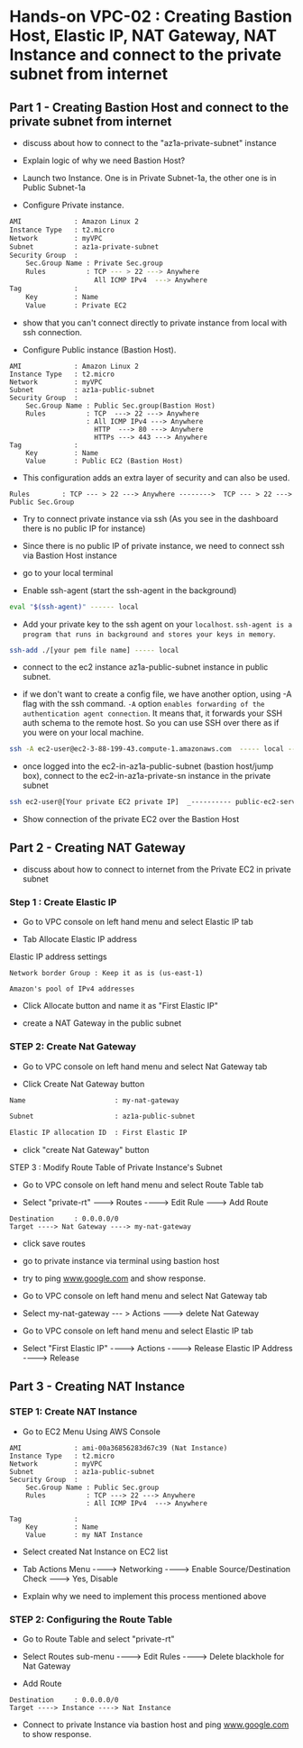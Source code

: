 # Hands-on VPC-02 : Creating Bastion Host, Elastic IP, NAT Gateway, NAT Instance and connect to the private subnet from internet

## Part 1 - Creating Bastion Host and connect to the private subnet from internet

- discuss about how to connect to the "az1a-private-subnet" instance

- Explain logic of why we need Bastion Host?

- Launch two Instance. One is in Private Subnet-1a, the other one is in Public Subnet-1a

- Configure Private instance.

```bash
AMI             : Amazon Linux 2
Instance Type   : t2.micro
Network         : myVPC
Subnet          : az1a-private-subnet
Security Group  : 
    Sec.Group Name : Private Sec.group
    Rules          : TCP --- > 22 ---> Anywhere
                     All ICMP IPv4  ---> Anywhere
Tag             :
    Key         : Name
    Value       : Private EC2
```
- show that you can't connect directly to private instance from local with ssh connection.

- Configure Public instance (Bastion Host).

```text
AMI             : Amazon Linux 2
Instance Type   : t2.micro
Network         : myVPC
Subnet          : az1a-public-subnet
Security Group  : 
    Sec.Group Name : Public Sec.group(Bastion Host)
    Rules          : TCP  ---> 22 ---> Anywhere
                   : All ICMP IPv4 ---> Anywhere
                     HTTP  ---> 80 ---> Anywhere
                     HTTPs ---> 443 ---> Anywhere
Tag             :
    Key         : Name
    Value       : Public EC2 (Bastion Host)
```

- This configuration adds an extra layer of security and can also be used.

```text
Rules        : TCP --- > 22 ---> Anywhere -------->  TCP --- > 22 ---> Public Sec.Group
``` 
- Try to connect private instance via ssh   (As you see in the dashboard there is no public IP for instance)

- Since there is no public IP of private instance, we need to connect ssh via Bastion Host instance

- go to your local terminal

- Enable ssh-agent (start the ssh-agent in the background)


```bash
eval "$(ssh-agent)" ------ local
```
- Add your private key to the ssh agent on your `localhost`. `ssh-agent is a program that runs in background and stores your keys in memory`.

```bash
ssh-add ./[your pem file name] ----- local 
```
- connect to the ec2 instance az1a-public-subnet instance in public subnet. 

- if we don't want to create a config file, we have another option, using -A flag with the ssh command. `-A` option `enables forwarding of the authentication agent connection`. It means that, it forwards your SSH auth schema to the remote host. So you can use SSH over there as if you were on your local machine.

```bash
ssh -A ec2-user@ec2-3-88-199-43.compute-1.amazonaws.com  ----- local ----> public-ec2-server
```
- once logged into the ec2-in-az1a-public-subnet (bastion host/jump box), connect to the ec2-in-az1a-private-sn instance in the private subnet 

```bash
ssh ec2-user@[Your private EC2 private IP]  _---------- public-ec2-server-----> private-ec2-server_
```
- Show connection of the private EC2 over the Bastion Host

## Part 2 - Creating NAT Gateway

-  discuss about how to connect to internet from the Private EC2 in private subnet 

### Step 1 : Create Elastic IP

- Go to VPC console on left hand menu and select Elastic IP tab

- Tab Allocate Elastic IP address

Elastic IP address settings

```text
Network border Group : Keep it as is (us-east-1)

Amazon's pool of IPv4 addresses
```
- Click Allocate button and name it as "First Elastic IP"

- create a NAT Gateway in the public subnet

### STEP 2: Create Nat Gateway

- Go to VPC console on left hand menu and select Nat Gateway tab

- Click Create Nat Gateway button 

```bash
Name                      : my-nat-gateway

Subnet                    : az1a-public-subnet

Elastic IP allocation ID  : First Elastic IP
```
- click "create Nat Gateway" button

STEP 3 : Modify Route Table of Private Instance's Subnet

- Go to VPC console on left hand menu and select Route Table tab

- Select "private-rt" ---> Routes ----> Edit Rule ---> Add Route
```
Destination     : 0.0.0.0/0
Target ----> Nat Gateway ----> my-nat-gateway
```
- click save routes

- go to private instance via terminal using bastion host

- try to ping www.google.com and show response.

- Go to VPC console on left hand menu and select Nat Gateway tab

- Select my-nat-gateway --- > Actions ---> delete Nat Gateway

- Go to VPC console on left hand menu and select Elastic IP tab

- Select "First Elastic IP" ----> Actions ----> Release Elastic IP Address ----> Release 

## Part 3 - Creating NAT Instance

### STEP 1: Create NAT Instance

- Go to EC2 Menu Using AWS Console

```text
AMI             : ami-00a36856283d67c39 (Nat Instance)
Instance Type   : t2.micro
Network         : myVPC
Subnet          : az1a-public-subnet
Security Group  : 
    Sec.Group Name : Public Sec.group
    Rules          : TCP ---> 22 ---> Anywhere
                   : All ICMP IPv4  ---> Anywhere

Tag             :
    Key         : Name
    Value       : my NAT Instance
```

- Select created Nat Instance on EC2 list

- Tab Actions Menu ----> Networking ----> Enable Source/Destination Check ---> Yes, Disable

- Explain why we need to implement this process mentioned above

### STEP 2: Configuring the Route Table

- Go to Route Table and select "private-rt"

- Select Routes sub-menu ----> Edit Rules ----> Delete blackhole for Nat Gateway

- Add Route
```
Destination     : 0.0.0.0/0
Target ----> Instance ----> Nat Instance
```

- Connect to private Instance via bastion host and ping www.google.com to show response.

